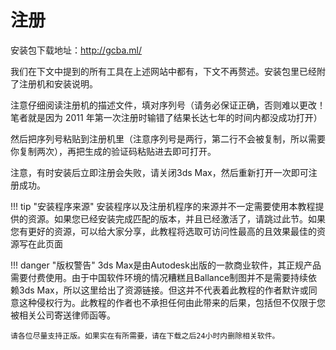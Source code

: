 # 注册

安装包下载地址：http://gcba.ml/

我们在下文中提到的所有工具在上述网站中都有，下文不再赘述。安装包里已经附了注册机和安装说明。

注意仔细阅读注册机的描述文件，填对序列号（请务必保证正确，否则难以更改！笔者就是因为 2011 年第一次注册时输错了结果长达七年的时间内都没成功打开）

然后把序列号粘贴到注册机里（注意序列号是两行，第二行不会被复制，所以需要你复制两次），再把生成的验证码粘贴进去即可打开。

注意，有时安装后立即注册会失败，请关闭3ds Max，然后重新打开一次即可注册成功。

!!! tip "安装程序来源"
    安装程序以及注册机程序的来源并不一定需要使用本教程提供的资源。如果您已经安装完成匹配的版本，并且已经激活了，请跳过此节。如果您有更好的资源，可以给大家分享，此教程将选取可访问性最高的且效果最佳的资源写在此页面

!!! danger "版权警告"
    3ds Max是由Autodesk出版的一款商业软件，其正规产品需要付费使用。由于中国软件环境的情况糟糕且Ballance制图并不是需要持续依赖3ds Max，所以这里给出了资源链接。但这并不代表着此教程的作者默许或同意这种侵权行为。此教程的作者也不承担任何由此带来的后果，包括但不仅限于您被相关公司寄送律师函等。

    请各位尽量支持正版。如果实在有所需要，请在下载之后24小时内删除相关软件。
